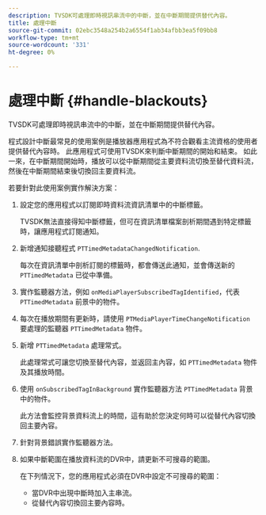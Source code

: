 ```yaml
---
description: TVSDK可處理即時視訊串流中的中斷，並在中斷期間提供替代內容。
title: 處理中斷
source-git-commit: 02ebc3548a254b2a6554f1ab34afbb3ea5f09bb8
workflow-type: tm+mt
source-wordcount: '331'
ht-degree: 0%

---
```


# 處理中斷 {#handle-blackouts}

TVSDK可處理即時視訊串流中的中斷，並在中斷期間提供替代內容。

程式設計中斷最常見的使用案例是播放器應用程式為不符合觀看主流資格的使用者提供替代內容時。 此應用程式可使用TVSDK來判斷中斷期間的開始和結束。 如此一來，在中斷期間開始時，播放可以從中斷期間從主要資料流切換至替代資料流，然後在中斷期間結束後切換回主要資料流。

若要針對此使用案例實作解決方案：

1. 設定您的應用程式以訂閱即時資料流資訊清單中的中斷標籤。

   TVSDK無法直接得知中斷標籤，但可在資訊清單檔案剖析期間遇到特定標籤時，讓應用程式訂閱通知。
1. 新增通知接聽程式 `PTTimedMetadataChangedNotification`.

   每次在資訊清單中剖析訂閱的標籤時，都會傳送此通知，並會傳送新的 `PTTimedMetadata` 已從中準備。

1. 實作監聽器方法，例如 `onMediaPlayerSubscribedTagIdentified`，代表 `PTTimedMetadata` 前景中的物件。

1. 每次在播放期間有更新時，請使用 `PTMediaPlayerTimeChangeNotification` 要處理的監聽器 `PTTimedMetadata` 物件。

1. 新增 `PTTimedMetadata` 處理常式。

   此處理常式可讓您切換至替代內容，並返回主內容，如 `PTTimedMetadata` 物件及其播放時間。

1. 使用 `onSubscribedTagInBackground` 實作監聽器方法 `PTTimedMetadata` 背景中的物件。

   此方法會監控背景資料流上的時間，這有助於您決定何時可以從替代內容切換回主要內容。

1. 針對背景錯誤實作監聽器方法。
1. 如果中斷範圍在播放資料流的DVR中，請更新不可搜尋的範圍。

   在下列情況下，您的應用程式必須在DVR中設定不可搜尋的範圍：

   * 當DVR中出現中斷時加入主串流。
   * 從替代內容切換回主要內容時。
